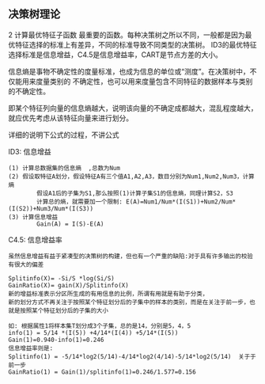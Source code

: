 ## 决策树理论
2 计算最优特征子函数
最重要的函数。每种决策树之所以不同，一般都是因为最优特征选择的标准上有差异，不同的标准导致不同类型的决策树。
ID3的最优特征选择标准是信息增益，C4.5是信息增益率，CART是节点方差的大小。

信息熵是事物不确定性的度量标准，也成为信息的单位或“测度”。在决策树中，不仅能用来度量类别的
不确定性，也可以用来度量包含不同特征的数据样本与类别的不确定性。

即某个特征列向量的信息熵越大，说明该向量的不确定成都越大，混乱程度越大，就应优先考虑从该特征向量来进行划分。

详细的说明下公式的过程，不讲公式

ID3: 信息增益

    (1) 计算总数据集的信息熵  ,总数为Num
    (2) 假设取特征A划分，假设特征A有三个值A1,A2,A3，数目分别为Num1,Num2,Num3，计算熵
            假设A1后的子集为S1,那么按照(1)计算子集S1的信息熵，同理计算S2，S3
            计算总的熵，就需要加一个限制: E(A)=Num1/Num*(I(S1))+Num2/Num*(I(S2))+Num3/Num*(I(S3))
    (3) 计算信息增益
            Gain(A) = I(S)-E(A)
            
C4.5: 信息增益率

    虽然信息增益有益于紧凑型的决策树的构建，但也有一个严重的缺陷:对于具有许多输出的校验有很大的偏差
    
    Splitinfo(X)= -Si/S *log(Si/S)
    GainRatio(X)= gain(X)/Splitinfo(X)
    新的增益标准表示分区所生成的有用信息的比例，所谓有用就是有助于分类，
    新的划分方式不再关注于按照某个特征划分后的子集中的样本的类别，而是在关注于前一步，也就是按照某个特征划分后的子集的大小
    
    如: 根据属性1将样本集T划分成3个子集，总的是14，分别是5，4，5 
    info(1) = 5/14 *(I(5)) +4/14*(I(4)) +5/14*(I(5))
    Gain(1)=0.940-info(1)=0.246
    信息增益率则是:
    Splitinfo(1) = -5/14*log2(5/14)-4/14*log2(4/14)-5/14*log2(5/14)  关于于前一步
    GainRatio(1) = Gain(1)/splitinfo(1)=0.246/1.577=0.156
    
    